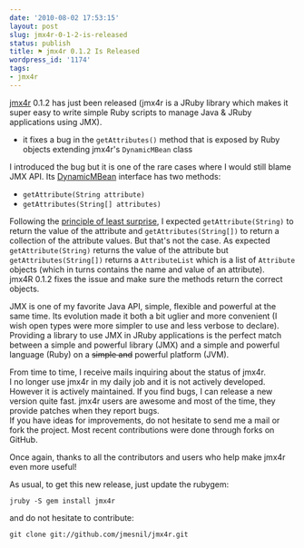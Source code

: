 ```yaml
---
date: '2010-08-02 17:53:15'
layout: post
slug: jmx4r-0-1-2-is-released
status: publish
title: ⚑ jmx4r 0.1.2 Is Released
wordpress_id: '1174'
tags:
- jmx4r
---
```


[jmx4r][jmx4r] 0.1.2 has just been released (jmx4r is a JRuby library which makes it super easy to write simple Ruby scripts to manage Java & JRuby applications using JMX).

* it fixes a bug in the `getAttributes()` method that is exposed by Ruby objects extending jmx4r's `DynamicMBean` class

I introduced the bug but it is one of the rare cases where I would still blame JMX API. Its [DynamicMBean][dynamic] interface has
two methods:

* `getAttribute(String attribute)`
* `getAttributes(String[] attributes)`

Following the [principle of least surprise][pols], I expected `getAttribute(String)` to return the value of the attribute and `getAttributes(String[])` to return a collection of the attribute values. But that's not the case. As expected `getAttribute(String)` returns the value of the attribute but `getAttributes(String[])` returns a `AttributeList` which is a list of `Attribute` objects (which in turns contains the name and value of an attribute).  
jmx4R 0.1.2 fixes the issue and make sure the methods return the correct objects.

JMX is one of my favorite Java API, simple, flexible and powerful at the same time. Its evolution made it both a bit uglier and more convenient (I wish open types were more simpler to use and less verbose to declare). Providing a library to use JMX in JRuby applications is the perfect match between a simple and powerful library (JMX) and a simple and powerful language (Ruby) on a <strike>simple and</strike> powerful platform (JVM).

From time to time, I receive mails inquiring about the status of jmx4r.  
I no longer use jmx4r in my daily job and it is not actively developed. However it is actively maintained. If you find bugs, I can release a new version quite fast. jmx4r users are awesome and most of the time, they provide patches when they report bugs.  
If you have ideas for improvements, do not hesitate to send me a mail or fork the project. Most recent contributions were done through forks on GitHub.

Once again, thanks to all the contributors and users who help make jmx4r even more useful!

As usual, to get this new release, just update the rubygem:

    jruby -S gem install jmx4r

and do not hesitate to contribute:

    git clone git://github.com/jmesnil/jmx4r.git

[jmx4r]: http://github.com/jmesnil/jmx4r
[dynamic]: http://download.oracle.com/javase/1.5.0/docs/api/javax/management/DynamicMBean.html
[pols]: http://en.wikipedia.org/wiki/Principle_of_least_surprise
